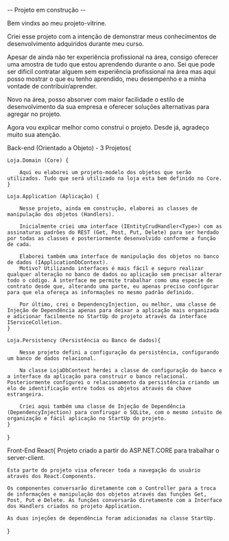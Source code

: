 -- Projeto em construção --

Bem vindxs ao meu projeto-vitrine.

Criei esse projeto com a intenção de demonstrar meus conhecimentos de desenvolvimento adquiridos durante meu curso.

Apesar de ainda não ter experiência profissional na área, consigo oferecer uma amostra de tudo que estou aprendendo durante o ano. Sei que pode ser dificil contratar alguem sem experiência profissional na área mas aqui posso mostrar o que eu tenho aprendido, meu desempenho e a minha vontade de contribuir/aprender.

Novo na área, posso absorver com maior facilidade o estilo de desenvolvimento da sua empresa e oferecer soluções alternativas para agregar no projeto.

Agora vou explicar melhor como construí o projeto. Desde já, agradeço muito sua atenção.

Back-end (Orientado a Objeto) - 3 Projetos{

    Loja.Domain (Core) {

        Aqui eu elaborei um projeto-modelo dos objetos que serão utilizados. Tudo que será utilizado na loja esta bem definido no Core.
    }

    Loja.Application (Aplicação) {

        Nesse projeto, ainda em construção, elaborei as classes de manipulação dos objetos (Handlers). 

        Inicialmente criei uma interface (IEntityCrudHandler<Type>) com as assinaturas padrões do REST (Get, Post, Put, Delete) para ser herdado por todas as classes e posteriormente desenvolvido conforme a função de cada.

        Elaborei também uma interface de manipulação dos objetos no banco de dados (IApplicationDbContext). 
        Motivo? Utilizando interfaces é mais fácil e seguro realizar qualquer alteração no banco de dados ou aplicação sem precisar alterar todo o código. A interface me permite trabalhar como uma especie de contrato desde que, alterando uma parte, eu apenas preciso configurar para que ela ofereça as informações no mesmo padrão definido.

        Por último, crei o DependencyInjection, ou melhor, uma classe de Injeção de Dependência apenas para deixar a aplicação mais organizada e adicionar facilmente no StartUp do projeto através da interface IServiceColletion.
    }

    Loja.Persistency (Persistência ou Banco de dados){

        Nesse projeto defini a configuração da persistência, configurando um banco de dados relacional.

        Na classe LojaDbContext herdei a classe de configuração do banco e a interface da aplicação para construir o banco relacional. Posteriormente configurei o relacionamento da persistência criando um elo de identificação entre todos os objetos através da chave estrangeira.

        Criei aqui também uma classe de Injeção de Dependência (DependencyInjection) para confirugar o SQLite, com o mesmo intuito de organização e fácil aplicação no StartUp do projeto.
    }
}

Front-End React{
    Projeto criado a partir do ASP.NET.CORE para trabalhar o server-client. 

    Esta parte do projeto visa oferecer toda a navegação do usuário através dos React.Components.

    Os componentes conversarão diretamente com o Controller para a troca de informações e manipulação dos objetos através das funções Get, Post, Put e Delete. As funções conversarão diretamente com a Interface dos Handlers criados no projeto Application.

    As duas injeções de dependência foram adicionadas na classe StartUp.
}
